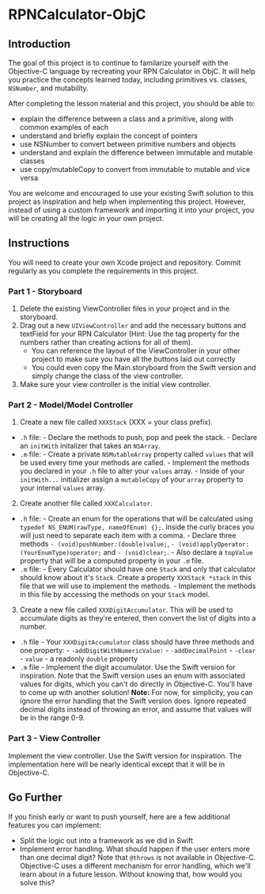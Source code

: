 # RPNCalculator-ObjC

## Introduction

The goal of this project is to continue to familarize yourself with the Objective-C language by recreating your RPN Calculator in ObjC. It will help you practice the concepts learned today, including primitives vs. classes, `NSNumber`, and mutability.

After completing the lesson material and this project, you should be able to:

- explain the difference between a class and a primitive, along with common examples of each
- understand and briefly explain the concept of pointers 
- use NSNumber to convert between primitive numbers and objects
- understand and explain the difference between immutable and mutable classes
- use copy/mutableCopy to convert from immutable to mutable and vice versa

You are welcome and encouraged to use your existing Swift solution to this project as inspiration and help when implementing this project. However, instead of using a custom framework and importing it into your project, you will be creating all the logic in your own project.

## Instructions

You will need to create your own Xcode project and repository. Commit regularly as you complete the requirements in this project.

### Part 1 - Storyboard

1. Delete the existing ViewController files in your project and in the storyboard.
2. Drag out a new `UIViewController` and add the necessary buttons and textField for your RPN Calculator (Hint: Use the tag property for the numbers rather than creating actions for all of them).
    - You can reference the layout of the ViewController in your other project to make sure you have all the buttons laid out correctly
    - You could even copy the Main.storyboard from the Swift version and simply change the class of the view controller.
3. Make sure your view controller is the initial view controller.

### Part 2 - Model/Model Controller

1. Create a new file called `XXXStack` (XXX = your class prefix).
  - `.h` file:
    	- Declare the methods to push, pop and peek the stack.
    	- Declare an `initWith` initalizer that takes an `NSArray`.
  - `.m` file:
    	- Create a private `NSMutableArray` property called `values` that will be used every time your methods are called.
    	- Implement the methods you declared in your `.h` file to alter your `values` array.
    	- Inside of your `initWith...` initializer assign a `mutableCopy` of your `array` property to your internal `values` array.
2. Create another file called `XXXCalculator`.
  - `.h` file:
  		- Create an enum for the operations that will be calculated using `typedef NS_ENUM(rawType, nameOfEnum) {};`.  Inside the curly braces you will just need to separate each item with a comma.
  		- Declare three methods `- (void)pushNumber:(double)value;`, `- (void)applyOperator:(YourEnumType)operator;` and `- (void)clear;`.
  		- Also declare a `topValue` property that will be a computed property in your `.m` file.
  - `.m` file:
    	- Every Calculator should have one `Stack` and only that calculator should know about it's `Stack`. Create a property `XXXStack *stack` in this file that we will use to implement the methods.
    	- Implement the methods in this file by accessing the methods on your `Stack` model.
3. Create a new file called `XXXDigitAccumulator`. This will be used to accumulate digits as they're entered, then convert the list of digits into a number.
  - `.h` file - Your `XXXDigitAccumulator` class should have three methods and one property:
		- `-addDigitWithNumericValue:`
		- `-addDecimalPoint`
		- `-clear`
		- `value` - a readonly `double` property
  - `.m` file - Implement the digit accumulator. Use the Swift version for inspiration. Note that the Swift version uses an enum with associated values for digits, which you can't do directly in Objective-C. You'll have to come up with another solution! **Note:** For now, for simplicity, you can ignore the error handling that the Swift version does. Ignore repeated decimal digits instead of throwing an error, and assume that values will be in the range 0-9.
   		

### Part 3 - View Controller

Implement the view controller. Use the Swift version for inspiration. The implementation here will be nearly identical except that it will be in Objective-C.


## Go Further

If you finish early or want to push yourself, here are a few additional features you can implement:

- Split the logic out into a framework as we did in Swift
- Implement error handling. What should happen if the user enters more than one decimal digit? Note that `@throws` is not available in Objective-C. Objective-C uses a different mechanism for error handling, which we'll learn about in a future lesson. Without knowing that, how would you solve this?